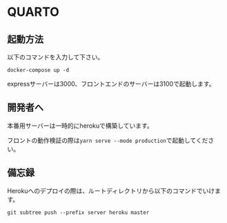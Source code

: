 # QUARTO

## 起動方法

以下のコマンドを入力して下さい。

```
docker-compose up -d
```

expressサーバーは3000、フロントエンドのサーバーは3100で起動します。

## 開発者へ

本番用サーバーは一時的にherokuで構築しています。

フロントの動作検証の際は`yarn serve --mode production`で起動してください。

## 備忘録

Herokuへのデプロイの際は、ルートディレクトリから以下のコマンドでいけます。

```
git subtree push --prefix server heroku master
```

